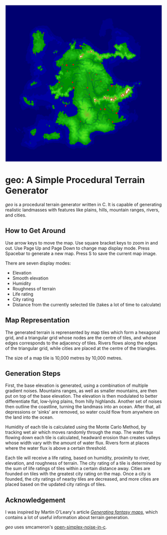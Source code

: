 ![Example Output](/example.png)

# geo: A Simple Procedural Terrain Generator

*geo* is a procedural terrain generator written in C.
It is capable of generating realistic landmasses with features like plains, hills, mountain ranges, rivers, and cities.

## How to Get Around

Use arrow keys to move the map.
Use square bracket keys to zoom in and out.
Use Page Up and Page Down to change map display mode.
Press Spacebar to generate a new map.
Press S to save the current map image.

There are seven display modes:

- Elevation
- Smooth elevation
- Humidity
- Roughness of terrain
- Life rating
- City rating
- Distance from the currently selected tile (takes a lot of time to calculate)

## Map Representation

The generated terrain is reprensented by map tiles which form a hexagonal grid,
and a triangular grid whose nodes are the centre of tiles,
and whose edges corresponds to the adjacency of tiles.
Rivers flows along the edges of the triangular grid,
while cities are placed at the centre of the triangles.

The size of a map tile is 10,000 metres by 10,000 metres.

## Generation Steps

First, the base elevation is generated,
using a combination of multiple gradient noises.
Mountains ranges, as well as smaller mountains,
are then put on top of the base elevation.
The elevation is then modulated to better differentiate flat, low-lying plains,
from hilly highlands.
Another set of noises then outline the coastline,
turning the landmass into an ocean.
After that, all depressions or 'sinks' are removed,
so water could flow from anywhere on the land into the ocean.

Humidity of each tile is calculated using the Monte Carlo Method,
by tracking wet air which moves randomly through the map.
The water flux flowing down each tile is calculated,
headward erosion than creates valleys whose width vary with the amount of water flux.
Rivers form at places where the water flux is above a certain threshold.

Each tile will receive a life rating,
based on humidity, proximity to river, elevation, and roughness of terrain.
The city rating of a tile is determined by the sum of life ratings of tiles within a certain distance away.
Cities are founded on tiles with the greatest city rating on the map.
Once a city is founded, the city ratings of nearby tiles are decreased,
and more cities are placed based on the updated city ratings of tiles.

## Acknowledgement

I was inspired by Martin O'Leary's article [*Generating fantasy maps*](https://mewo2.com/notes/terrain/),
which contains a lot of useful information about terrain generation.

*geo* uses smcameron's [open-simplex-noise-in-c](https://github.com/smcameron/open-simplex-noise-in-c).

